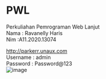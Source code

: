 # PWL
Perkuliahan Pemrograman Web Lanjut
<br>
Nama  : Ravanelly Haris
<br>
Nim   :A11.2020.13074
<br>

http://parkerr.unaux.com <br>
Username	: admin <br>
Password	: Password@123 <br>
![image](https://user-images.githubusercontent.com/77951175/177283096-4c2373fb-7360-4491-9d2f-c6adaaff413d.png)

